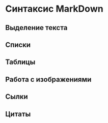 # Синтаксис MarkDоwn

## Выделение текста

## Списки

## Таблицы

## Работа с изображениями

## Сылки

## Цитаты
